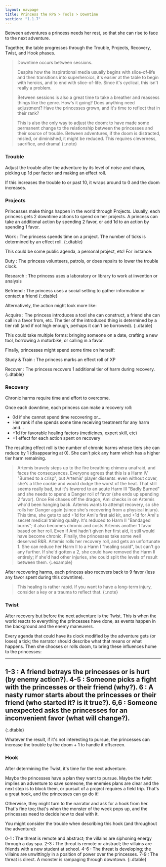 ```yaml
---
layout: navpage
title: Princess the RPG > Tools > Downtime
section: "1.1.7"
---
```


Between adventures a princess needs her rest, so that she can rise to face to the next adventure.

Together, the table progresses through the Trouble, Projects, Recovery, Twist, and Hook phases.

> Downtime occurs between sessions.
>
> Despite how the inspirational media usually begins with slice-of-life and then transitions into superheroics,
> it's easier at the table to begin with heroics, and to end with slice-of-life.
> Since it's cyclical, this isn't really a problem.
>
> Between sessions is also a great time to take a breather and reassess things like the genre.
> How's it going?
> Does anything need adjustment?
> Have the princesses grown, and it's time to reflect that in their rank?
>
> This is also the only way to adjust the doom:
> to have made some permanent change to the relationship between the princesses and their source of trouble.
> Between adventures, if the doom is distracted, misled, or diminished, it might be reduced.
> This requires cleverness, sacrifice, and drama!
{:.note}

### Trouble

Adjust the trouble after the adventure by its level of noise and chaos, picking up 1d per factor and making an effect roll.

If this increases the trouble to or past 10, it wraps around to 0 and the doom increases.

### Projects

Princesses make things happen in the world through Projects.
Usually, each princess gets 2 downtime actions to spend on her projects.
A princess can take an additional action by spending 2 favor, or add 1d to an action by spending 1 favor.

Work
: The princess spends time on a project. The number of ticks is determined by an effect roll.
{:.dtable}



This could be some public agenda, a personal project, etc! For instance:

Duty
: The princess volunteers, patrols, or does repairs to lower the trouble clock.

Research
: The princess uses a laboratory or library to work at invention or analysis

Befriend
: The princess uses a social setting to gather information or contact a friend
{:.dtable}



Alternatively, the action might look more like:

Acquire
: The princess introduces a tool she can construct, a friend she can call in a favor from, etc.
  The tier of the introduced thing is determined by a tier roll (and if not high enough, perhaps it can't be borrowed).
{:.dtable}



This could take multiple forms:
bringing someone on a date, crafting a new tool, borrowing a motorbike, or calling in a favor.

Finally, princesses might spend some time on herself:

Study & Train
: The princess marks an effect roll of XP

Recover
: The princess recovers 1 additional tier of harm during recovery.
{:.dtable}




### Recovery

Chronic harms require time and effort to overcome.

Once each downtime, each princess can make a recovery roll:
* 0d if she cannot spend time recovering or...
* Her rank if she spends some time receiving treatment for any harm and...
* +1d for favorable healing factors (medicines, expert skill, etc)
* +1 effect for each action spent on recovery

The resulting effect roll is the number of chronic harms whose tiers she can reduce by 1 (disappearing at 0).
She can't pick any harm which has a higher tier harm remaining.

> Artemis bravely steps up to the fire breathing chimera unafraid, and faces the consequences.
> Everyone agrees that this is a Harm IV "Burned to a crisp", but Artemis' player dissents:
> even without cover, she's a lithe cookie and would dodge the worst of the heat.
> That still seems really bad, but it's lowered to an acute Harm III "Badly Burned" and she needs to spend a Danger roll of favor (she ends up spending 2 favor).
> Once Rei chases off the dragon, Ami checks in on Artemis who'd been hanging back.
> Artemis wants to attempt recovery, so she rolls her Danger again (since she's recovering from a physical injury).
> This time, she gets to add +1d for Ami's first aid kit, and +1d for Ami's secret medical training quality.
> It's reduced to Harm II "Bandaged burns"; it also becomes chronic and costs Artemis another 1 favor based on her roll.
> Even if Ami hadn't given her first aid, it still would have become chronic.
> Finally, the princesses take some well deserved R&R.
> Artemis rolls her recovery roll, and gets an unfortunate 1. She can reduce her Harm II to a Harm I "healing scald", but can't go any further.
> If she'd gotten a 2, she could have removed the Harm II entirely; if she'd had other injuries, she could split the levels of result between them.
{:.example}

After recovering harms, each princess also recovers back to 9 favor (less any favor spent during this downtime).

> This healing is rather rapid.
> If you want to have a long-term injury, consider a key or a trauma to reflect that.
{:.note}

### Twist

After recovery but before the next adventure is the Twist.
This is when the world reacts to everything the princesses have done, as events happen in the background and the enemy maneuvers.

Every agenda that could have its clock modified by the adventure gets (or loses) a tick; the narrator should describe what that means or what happens.
Then she chooses or rolls doom, to bring these influences home to the princesses:

---
1-3 : A friend betrays the princesses or is hurt (by enemy action?).
4-5 : Someone picks a fight with the princesses or their friend (why?).
6   : A nasty rumor starts about the princesses or their friend (who started it? is it true?).
6,6 : Someone unexpected asks the princesses for an inconvenient favor (what will change?).
---
{:.dtable}




Whatever the result, if it's not interesting to pursue, the princesses can increase the trouble by the doom + 1 to handle it offscreen.

### Hook

After determining the Twist, it's time for the next adventure.

Maybe the princesses have a plan they want to pursue.
Maybe the twist implies an adventure to save someone, the enemies plans are clear and the next step is to block them, or pursuit of a project requires a field trip.
That's a great hook, and the princesses can go do it!

Otherwise, they might turn to the narrator and ask for a hook from her.
That's fine too; that's when the monster of the week pops up, and the princesses need to decide how to deal with it.

You might consider the trouble when describing this hook (and throughout the adventure):

0-1 : The threat is remote and abstract; the villains are siphoning energy through a day spa.
2-3 : The threat is remote or abstract; the villains are friends with a new student at school.
4-6 : The threat is developing; the villains are unwittingly in a position of power over the princesses.
7-9 : The threat is direct. A monster is rampaging through downtown.
{:.dtable}

